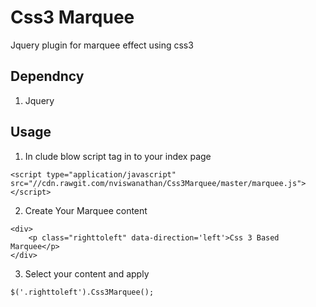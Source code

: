 # Css3 Marquee
Jquery plugin for marquee effect using css3



## Dependncy	

1. Jquery



## Usage

1. In clude blow script tag in to your index page

```
<script type="application/javascript" src="//cdn.rawgit.com/nviswanathan/Css3Marquee/master/marquee.js"></script>
```



2. Create Your Marquee content

```
<div>
	<p class="righttoleft" data-direction='left'>Css 3 Based Marquee</p>
</div>
```



3. Select your content and apply

```
$('.righttoleft').Css3Marquee();
```

